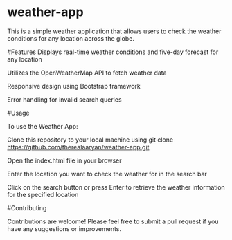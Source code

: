 # weather-app

This is a simple weather application that allows users to check the weather conditions for any location across the globe.

#Features
Displays real-time weather conditions and five-day forecast for any location

Utilizes the OpenWeatherMap API to fetch weather data

Responsive design using Bootstrap framework

Error handling for invalid search queries


#Usage

To use the Weather App:

Clone this repository to your local machine using git clone https://github.com/therealaaryan/weather-app.git

Open the index.html file in your browser

Enter the location you want to check the weather for in the search bar

Click on the search button or press Enter to retrieve the weather information for the specified location


#Contributing

Contributions are welcome! Please feel free to submit a pull request if you have any suggestions or improvements.
